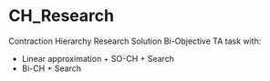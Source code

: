# CH_Research

Contraction Hierarchy Research
Solution Bi-Objective TA task with:
* Linear approximation + SO-CH + Search
* Bi-CH + Search
